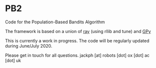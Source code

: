 # PB2
Code for the Population-Based Bandits Algorithm

The framework is based on a union of [ray](https://github.com/ray-project/ray) (using rllib and tune) and [GPy](https://github.com/SheffieldML/GPy)

This is currently a work in progress. The code will be regularly updated during June/July 2020.

Please get in touch for all questions.
jackph [at] robots [dot] ox [dot] ac [dot] uk


